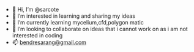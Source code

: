 - 👋 Hi, I’m @sarcote
- 👀 I’m interested in learning and sharing my ideas 
- 🌱 I’m currently learning mycelium,cfd,polygon matic
- 💞️ I’m looking to collaborate on ideas that i cannot work on as i am not interested in coding
- 📫 bendresarang@gmail.com

<!---
sarcote/sarcote is a ✨ special ✨ repository because its `README.md` (this file) appears on your GitHub profile.
You can click the Preview link to take a look at your changes.
--->
